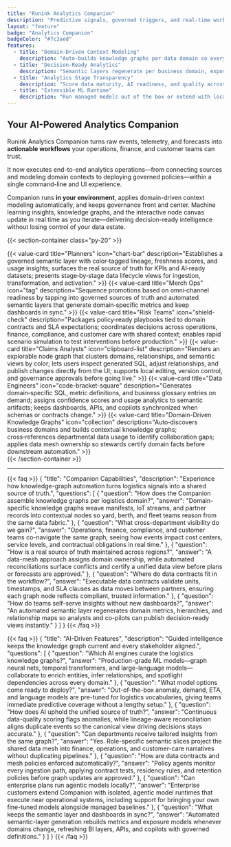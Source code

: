 ```yaml
---
title: "Runink Analytics Companion"
description: "Predictive signals, governed triggers, and real-time workflows—built to onboard fast and scale securely across supply chain, retail, insurance, and finance."
layout: "feature"
badge: "Analytics Companion"
badgeColor: "#7c3aed"
features:
  - title: "Domain-Driven Context Modeling"
    description: "Auto-builds knowledge graphs per data domain so every team sees how data flows, who owns it, and which metrics matter."
  - title: "Decision-Ready Analytics"
    description: "Semantic layers regenerate per business domain, exposing trusted SQL, confidence scores, and cross-department perspectives."
  - title: "Analytics Stage Transparency"
    description: "Score data maturity, AI readiness, and quality across ingestion, transformation, and activation stages while highlighting freshness and utilization.."
  - title: "Extensible ML Runtime"
    description: "Run managed models out of the box or extend with local, fine-tuned agentic models under enterprise controls."
---
```


## Your AI-Powered Analytics Companion

Runink Analytics Companion turns raw events, telemetry, and forecasts into **actionable workflows** your operations, finance, and customer teams can trust.

It now executes end-to-end analytics operations—from connecting sources and modeling domain contexts to deploying governed policies—within a single command-line and UI experience.

Companion runs **in your environment**, applies domain-driven context modeling automatically, and keeps governance front and center. Machine learning insights, knowledge graphs, and the interactive node canvas update in real time as you iterate—delivering decision-ready intelligence without losing control of your data estate.

{{< section-container class="py-20" >}}
  <div class="max-w-6xl mx-auto grid grid-cols-1 md:grid-cols-3 gap-8">
    {{< value-card
      title="Planners"
      icon="chart-bar"
      description="Establishes a governed semantic layer with color‑tagged lineage, freshness scores, and usage insights; surfaces the real source of truth for KPIs and AI‑ready datasets; presents stage‑by‑stage data lifecycle views for ingestion, transformation, and activation."
    >}}
    {{< value-card
      title="Merch Ops"
      icon="tag"
      description="Sequence promotions based on omni‑channel readiness by tapping into governed sources of truth and automated semantic layers that generate domain‑specific metrics and keep dashboards in sync."
    >}}
    {{< value-card
      title="Risk Teams"
      icon="shield-check"
      description="Packages policy‑ready playbooks tied to domain contracts and SLA expectations; coordinates decisions across operations, finance, compliance, and customer care with shared context; enables rapid scenario simulation to test interventions before production."
    >}}
    {{< value-card
      title="Claims Analysts"
      icon="clipboard-list"
      description="Renders an explorable node graph that clusters domains, relationships, and semantic views by color; lets users inspect generated SQL, adjust relationships, and publish changes directly from the UI; supports local editing, version control, and governance approvals before going live."
    >}}
    {{< value-card
      title="Data Engineers"
      icon="code-bracket-square"
      description="Generates domain‑specific SQL, metric definitions, and business glossary entries on demand; assigns confidence scores and usage analytics to semantic artifacts; keeps dashboards, APIs, and copilots synchronized when schemas or contracts change."
    >}}
   {{< value-card
      title="Domain-Driven Knowledge Graphs"
      icon="collection"
      description="Auto‑discovers business domains and builds contextual knowledge graphs; cross‑references departmental data usage to identify collaboration gaps; applies data mesh ownership so stewards certify domain facts before downstream automation."
    >}}
  </div>
{{< /section-container >}}

---

{{< faq >}}
{
    "title": "Companion Capabilities",
    "description": "Experience how knowledge-graph automation turns logistics signals into a shared source of truth.",
    "questions": [
        {
            "question": "How does the Companion assemble knowledge graphs per logistics domain?",
            "answer": "Domain-specific knowledge graphs weave manifests, IoT streams, and partner records into contextual nodes so yard, berth, and fleet teams reason from the same data fabric."
        },
        {
            "question": "What cross-department visibility do we gain?",
            "answer": "Operations, finance, compliance, and customer teams co-navigate the same graph, seeing how events impact cost centers, service levels, and contractual obligations in real time."
        },
        {
            "question": "How is a real source of truth maintained across regions?",
            "answer": "A data-mesh approach assigns domain ownership, while automated reconciliations surface conflicts and certify a unified data view before plans or forecasts are approved."
        },
        {
            "question": "Where do data contracts fit in the workflow?",
            "answer": "Executable data contracts validate units, timestamps, and SLA clauses as data moves between partners, ensuring each graph node reflects compliant, trusted information."
        },
        {
            "question": "How do teams self-serve insights without new dashboards?",
            "answer": "An automated semantic layer regenerates domain metrics, hierarchies, and relationship maps so analysts and co-pilots can publish decision-ready views instantly."
        }
    ]
}
{{< /faq >}}

{{< faq >}}
{
    "title": "AI-Driven Features",
    "description": "Guided intelligence keeps the knowledge graph current and every stakeholder aligned.",
    "questions": [
        {
            "question": "Which AI engines curate the logistics knowledge graphs?",
            "answer": "Production-grade ML models—graph neural nets, temporal transformers, and large-language models—collaborate to enrich entities, infer relationships, and spotlight dependencies across every domain."
        },
        {
            "question": "What model options come ready to deploy?",
            "answer": "Out-of-the-box anomaly, demand, ETA, and language models are pre-tuned for logistics vocabularies, giving teams immediate predictive coverage without a lengthy setup."
        },
        {
            "question": "How does AI uphold the unified source of truth?",
            "answer": "Continuous data-quality scoring flags anomalies, while lineage-aware reconciliation aligns duplicate events so the canonical view driving decisions stays accurate."
        },
        {
            "question": "Can departments receive tailored insights from the same graph?",
            "answer": "Yes. Role-specific semantic slices project the shared data mesh into finance, operations, and customer-care narratives without duplicating pipelines."
        },
        {
            "question": "How are data contracts and mesh policies enforced automatically?",
            "answer": "Policy agents monitor every ingestion path, applying contract tests, residency rules, and retention policies before graph updates are approved."
        },
        {
            "question": "Can enterprise plans run agentic models locally?",
            "answer": "Enterprise customers extend Companion with isolated, agentic model runtimes that execute near operational systems, including support for bringing your own fine-tuned models alongside managed baselines."
        },
        {
            "question": "What keeps the semantic layer and dashboards in sync?",
            "answer": "Automated semantic-layer generation rebuilds metrics and exposure models whenever domains change, refreshing BI layers, APIs, and copilots with governed definitions."
        }
    ]
}
{{< /faq >}}
